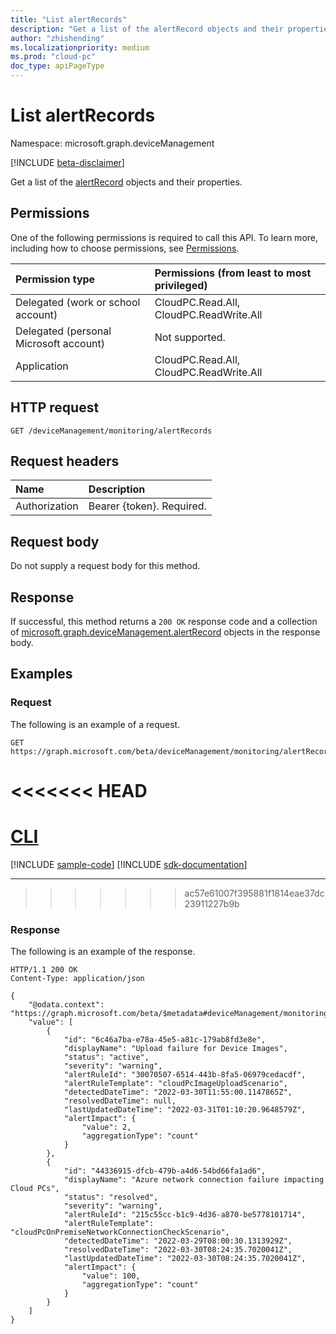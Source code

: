 ```yaml
---
title: "List alertRecords"
description: "Get a list of the alertRecord objects and their properties."
author: "zhishending"
ms.localizationpriority: medium
ms.prod: "cloud-pc"
doc_type: apiPageType
---
```


# List alertRecords

Namespace: microsoft.graph.deviceManagement

[!INCLUDE [beta-disclaimer](../../includes/beta-disclaimer.md)]

Get a list of the [alertRecord](../resources/devicemanagement-alertrecord.md) objects and their properties.

## Permissions

One of the following permissions is required to call this API. To learn more, including how to choose permissions, see [Permissions](/graph/permissions-reference).

|Permission type|Permissions (from least to most privileged)|
|:---|:---|
|Delegated (work or school account)|CloudPC.Read.All, CloudPC.ReadWrite.All|
|Delegated (personal Microsoft account)|Not supported.|
|Application|CloudPC.Read.All, CloudPC.ReadWrite.All|

## HTTP request

<!-- {
  "blockType": "ignored"
}
-->
``` http
GET /deviceManagement/monitoring/alertRecords
```

## Request headers

|Name|Description|
|:---|:---|
|Authorization|Bearer {token}. Required.|

## Request body

Do not supply a request body for this method.

## Response

If successful, this method returns a `200 OK` response code and a collection of [microsoft.graph.deviceManagement.alertRecord](../resources/devicemanagement-alertrecord.md) objects in the response body.

## Examples

### Request

The following is an example of a request.


<!-- {
  "blockType": "request",
  "name": "list_alertrecord"
}
-->
``` http
GET https://graph.microsoft.com/beta/deviceManagement/monitoring/alertRecords
```

<<<<<<< HEAD
=======
# [CLI](#tab/cli)
[!INCLUDE [sample-code](../includes/snippets/cli/list-alertrecord-cli-snippets.md)]
[!INCLUDE [sdk-documentation](../includes/snippets/snippets-sdk-documentation-link.md)]

---

>>>>>>> ac57e61007f395881f1814eae37dc23911227b9b
### Response

The following is an example of the response.

<!-- {
  "blockType": "response",
  "truncated": true,
  "@odata.type": "microsoft.graph.deviceManagement.alertRecord",
  "isCollection": true
}
-->
``` http
HTTP/1.1 200 OK
Content-Type: application/json

{
    "@odata.context": "https://graph.microsoft.com/beta/$metadata#deviceManagement/monitoring/alertRecords",
    "value": [
        {
            "id": "6c46a7ba-e78a-45e5-a81c-179ab8fd3e8e",
            "displayName": "Upload failure for Device Images",
            "status": "active",
            "severity": "warning",
            "alertRuleId": "30070507-6514-443b-8fa5-06979cedacdf",
            "alertRuleTemplate": "cloudPcImageUploadScenario",
            "detectedDateTime": "2022-03-30T11:55:00.1147865Z",
            "resolvedDateTime": null,
            "lastUpdatedDateTime": "2022-03-31T01:10:20.9648579Z",
            "alertImpact": {
                "value": 2,
                "aggregationType": "count"
            }
        },
        {
            "id": "44336915-dfcb-479b-a4d6-54bd66fa1ad6",
            "displayName": "Azure network connection failure impacting Cloud PCs",
            "status": "resolved",
            "severity": "warning",
            "alertRuleId": "215c55cc-b1c9-4d36-a870-be5778101714",
            "alertRuleTemplate": "cloudPcOnPremiseNetworkConnectionCheckScenario",
            "detectedDateTime": "2022-03-29T08:00:30.1313929Z",
            "resolvedDateTime": "2022-03-30T08:24:35.7020041Z",
            "lastUpdatedDateTime": "2022-03-30T08:24:35.7020041Z",
            "alertImpact": {
                "value": 100,
                "aggregationType": "count"
            }
        }
    ]
}
```
